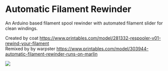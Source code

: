 # Automatic Filament Rewinder 
An Arduino based filament spool rewinder with automated filament slider for clean windings.  

Created by coat https://www.printables.com/model/281332-respooler-v01-rewind-your-filament  
Remixed by by warpster https://www.printables.com/model/303944-automatic-filament-rewinder-runs-on-marlin

![ ](https://media.printables.com/media/prints/303944/images/2948892_8fc0fac6-3e9b-40d5-8b64-75251201201f/thumbs/inside/1920x1440/png/rewinder_final.webp)
